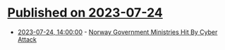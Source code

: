 # [Published on 2023-07-24](index.md)

* [2023-07-24, 14:00:00](https://it.slashdot.org/story/23/07/24/1252226/norway-government-ministries-hit-by-cyber-attack?utm_source=rss1.0mainlinkanon&utm_medium=feed) - [Norway Government Ministries Hit By Cyber Attack](https://it.slashdot.org/story/23/07/24/1252226/norway-government-ministries-hit-by-cyber-attack?utm_source=rss1.0mainlinkanon&utm_medium=feed)
